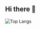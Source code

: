 ## Hi there 👋

<!--
**rosmae/rosmae** is a ✨ _special_ ✨ repository because its `README.md` (this file) appears on your GitHub profile.

Here are some ideas to get you started:

- 🔭 I’m currently working on ...
- 🌱 I’m currently learning ...
- 👯 I’m looking to collaborate on ...
- 🤔 I’m looking for help with ...
- 💬 Ask me about ...
- 📫 How to reach me: ...
- 😄 Pronouns: ...
- ⚡ Fun fact: ...
-->

![Top Langs](https://github-readme-stats.vercel.app/api/top-langs/?username=rosmae&layout=compact&theme=dark&hide=html,css,tex,makefile)



